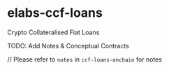 # elabs-ccf-loans

Crypto Collateralised Fiat Loans

TODO: Add Notes & Conceptual Contracts

// Please refer to `notes` in `ccf-loans-onchain` for notes